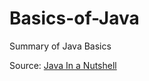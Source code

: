 # Basics-of-Java

Summary of Java Basics

Source: [Java In a Nutshell](https://www.oreilly.com/library/view/java-in-a/9781492037248/)
